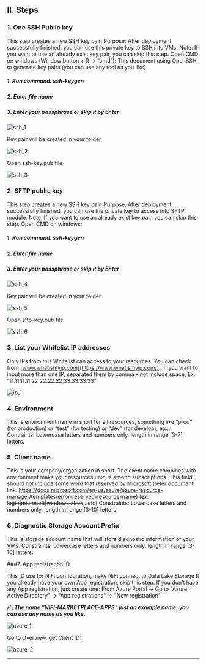 ## II. Steps

### 1. One SSH Public key

This step creates a new SSH key pair.
Purpose: After deployment successfully finished, you can use this private key to SSH into VMs.
Note: If you want to use an already exist key pair, you can skip this step. 
Open CMD on windows (Window button + R → “cmd”):
This document using OpenSSH to generate key pairs (you can use any tool as you like)

##### 1. Run command: ssh-keygen

##### 2. Enter file name

##### 3. Enter your passphrase or skip it by Enter

![ssh_1](imgs/ssh_1.png "")

Key pair will be created in your folder

![ssh_2](imgs/ssh_2.png "")

Open ssh-key.pub file

![ssh_3](imgs/ssh_3.png "")

### 2. SFTP public key

This step creates a new SSH key pair.
Purpose: After deployment successfully finished, you can use the private key to access into SFTP module.
Note: If you want to use an already exist key pair, you can skip this step. 
Open CMD on windows:

##### 1. Run command: ssh-keygen

##### 2. Enter file name

##### 3. Enter your passphrase or skip it by Enter

![ssh_4](imgs/ssh_4.png "")

Key pair will be created in your folder

![ssh_5](imgs/ssh_5.png "")

Open sftp-key.pub file

![ssh_6](imgs/ssh_6.png "")

### 3. List your Whitelist IP addresses

Only IPs from this Whitelist can access to your resources.
You can check from [www.whatismyip.com](https://www.whatismyip.com/)..
If you want to input more than one IP, separated them by comma - not include space, Ex. “11.11.11.11,22.22.22.22,33.33.33.33”

![ip_1](imgs/ip_1.png "")

### 4. Environment

This is environment name in short for all resources, something like “prod” (for production) or “test” (for testing) or “dev” (for develop), etc...
Contraints: Lowercase letters and numbers only, length in range [3-7] letters.

### 5. Client name

This is your company/organization in short.
The client name combines with environment make your resources unique among subscriptions. This field should not include some word that reserved by Microsoft (refer document link: https://docs.microsoft.com/en-us/azure/azure-resource-manager/templates/error-reserved-resource-name) (ex: ~~login|microsoft|windows|xbox~~,..etc)
Constraints: Lowercase letters and numbers only, length in range [3-10] letters.

### 6. Diagnostic Storage Account Prefix

This is storage account name that will store diagnostic information of your VMs.
Constraints: Lowercase letters and numbers only, length in range [3-10] letters.

###7. App registration ID

This ID use for NiFi configuration, make NiFi connect to Data Lake Storage
If you already have your own App registration, skip this step. 
If you don’t have any App registration, just create one: From Azure Portal -> Go to "Azure Active Directory" -> "App registrations" -> "New registration"

***/!\ The name "NIFI-MARKETPLACE-APPS" just an example name, you can use any name as you like.***

![azure_1](imgs/azure_1.png "")

Go to Overview, get Client ID:

![azure_2](imgs/azure_2.png "")



---